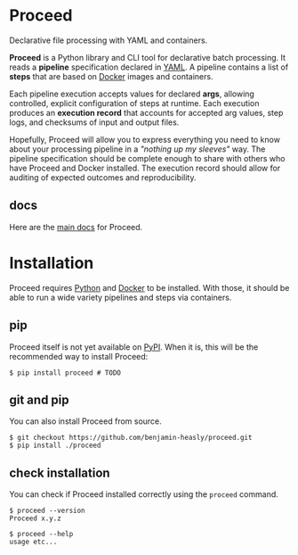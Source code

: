 # Proceed
Declarative file processing with YAML and containers.

**Proceed** is a Python library and CLI tool for declarative batch processing.
It reads a **pipeline** specification declared in [YAML](https://yaml.org/).
A pipeline contains a list of **steps** that are based on [Docker](https://www.docker.com/) images and containers.

Each pipeline execution accepts values for declared **args**, allowing controlled, explicit configuration of steps at runtime.
Each execution produces an **execution record** that accounts for accepted arg values, step logs, and checksums of input and output files.

Hopefully, Proceed will allow you to express everything you need to know about your processing pipeline in a *"nothing up my sleeves"* way.  The pipeline specification should be complete enough to share with others who have Proceed and Docker installed.
The execution record should allow for auditing of expected outcomes and reproducibility.

## docs
Here are the [main docs](https://benjamin-heasly.github.io/proceed/index.html) for Proceed.

# Installation
Proceed requires [Python](https://www.python.org/) and [Docker](https://www.docker.com/) to be installed.
With those, it should be able to run a wide variety pipelines and steps via containers.

## pip
Proceed itself is not yet available on [PyPI](https://pypi.org/).
When it is, this will be the recommended way to install Proceed:

```
$ pip install proceed # TODO
```

## git and pip
You can also install Proceed from source.

```
$ git checkout https://github.com/benjamin-heasly/proceed.git
$ pip install ./proceed
```

## check installation
You can check if Proceed installed correctly using the `proceed` command.

```
$ proceed --version
Proceed x.y.z

$ proceed --help
usage etc...
```
